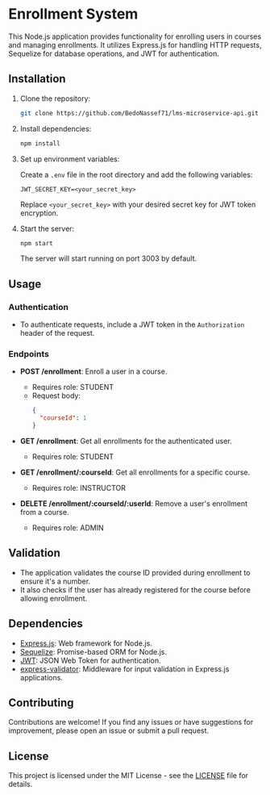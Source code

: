 # Enrollment System

This Node.js application provides functionality for enrolling users in courses and managing enrollments. It utilizes Express.js for handling HTTP requests, Sequelize for database operations, and JWT for authentication.

## Installation

1. Clone the repository:

   ```bash
   git clone https://github.com/BedoNassef71/lms-microservice-api.git
   ```

2. Install dependencies:

   ```bash
   npm install
   ```

3. Set up environment variables:

   Create a `.env` file in the root directory and add the following variables:

   ```
   JWT_SECRET_KEY=<your_secret_key>
   ```

   Replace `<your_secret_key>` with your desired secret key for JWT token encryption.

4. Start the server:

   ```bash
   npm start
   ```

   The server will start running on port 3003 by default.

## Usage

### Authentication

- To authenticate requests, include a JWT token in the `Authorization` header of the request.

### Endpoints

- **POST /enrollment**: Enroll a user in a course.
  - Requires role: STUDENT
  - Request body:
    ```json
    {
      "courseId": 1
    }
    ```

- **GET /enrollment**: Get all enrollments for the authenticated user.
  - Requires role: STUDENT

- **GET /enrollment/:courseId**: Get all enrollments for a specific course.
  - Requires role: INSTRUCTOR

- **DELETE /enrollment/:courseId/:userId**: Remove a user's enrollment from a course.
  - Requires role: ADMIN

## Validation

- The application validates the course ID provided during enrollment to ensure it's a number.
- It also checks if the user has already registered for the course before allowing enrollment.

## Dependencies

- [Express.js](https://expressjs.com/): Web framework for Node.js.
- [Sequelize](https://sequelize.org/): Promise-based ORM for Node.js.
- [JWT](https://jwt.io/): JSON Web Token for authentication.
- [express-validator](https://express-validator.github.io/docs/): Middleware for input validation in Express.js applications.

## Contributing

Contributions are welcome! If you find any issues or have suggestions for improvement, please open an issue or submit a pull request.

## License

This project is licensed under the MIT License - see the [LICENSE](LICENSE) file for details.